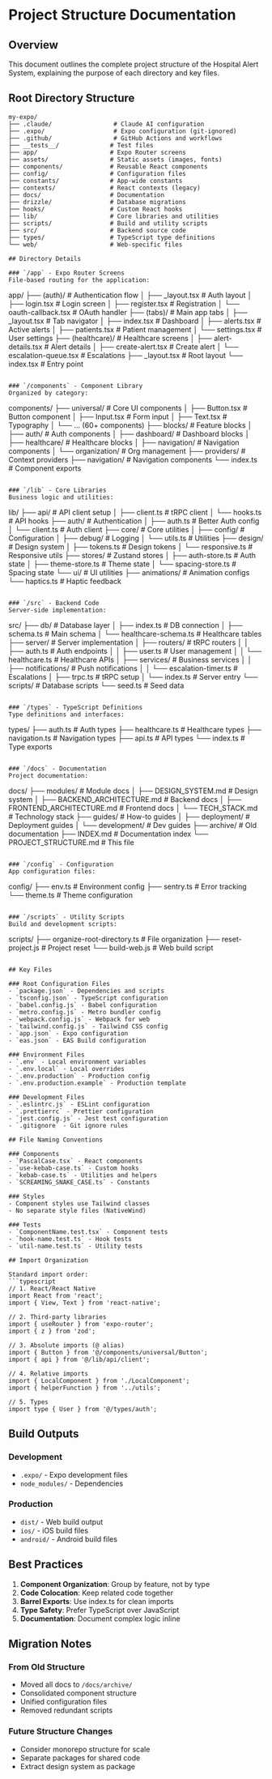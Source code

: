 # Project Structure Documentation

## Overview

This document outlines the complete project structure of the Hospital Alert System, explaining the purpose of each directory and key files.

## Root Directory Structure

```
my-expo/
├── .claude/                 # Claude AI configuration
├── .expo/                   # Expo configuration (git-ignored)
├── .github/                 # GitHub Actions and workflows
├── __tests__/              # Test files
├── app/                    # Expo Router screens
├── assets/                 # Static assets (images, fonts)
├── components/             # Reusable React components
├── config/                 # Configuration files
├── constants/              # App-wide constants
├── contexts/               # React contexts (legacy)
├── docs/                   # Documentation
├── drizzle/                # Database migrations
├── hooks/                  # Custom React hooks
├── lib/                    # Core libraries and utilities
├── scripts/                # Build and utility scripts
├── src/                    # Backend source code
├── types/                  # TypeScript type definitions
└── web/                    # Web-specific files

## Directory Details

### `/app` - Expo Router Screens
File-based routing for the application:
```
app/
├── (auth)/                 # Authentication flow
│   ├── _layout.tsx        # Auth layout
│   ├── login.tsx          # Login screen
│   ├── register.tsx       # Registration
│   └── oauth-callback.tsx # OAuth handler
├── (tabs)/                # Main app tabs
│   ├── _layout.tsx        # Tab navigator
│   ├── index.tsx          # Dashboard
│   ├── alerts.tsx         # Active alerts
│   ├── patients.tsx       # Patient management
│   └── settings.tsx       # User settings
├── (healthcare)/          # Healthcare screens
│   ├── alert-details.tsx  # Alert details
│   ├── create-alert.tsx   # Create alert
│   └── escalation-queue.tsx # Escalations
├── _layout.tsx            # Root layout
└── index.tsx              # Entry point
```

### `/components` - Component Library
Organized by category:
```
components/
├── universal/             # Core UI components
│   ├── Button.tsx        # Button component
│   ├── Input.tsx         # Form input
│   ├── Text.tsx          # Typography
│   └── ... (60+ components)
├── blocks/               # Feature blocks
│   ├── auth/            # Auth components
│   ├── dashboard/       # Dashboard blocks
│   ├── healthcare/      # Healthcare blocks
│   ├── navigation/      # Navigation components
│   └── organization/    # Org management
├── providers/           # Context providers
├── navigation/          # Navigation components
└── index.ts            # Component exports
```

### `/lib` - Core Libraries
Business logic and utilities:
```
lib/
├── api/                # API client setup
│   ├── client.ts      # tRPC client
│   └── hooks.ts       # API hooks
├── auth/              # Authentication
│   ├── auth.ts        # Better Auth config
│   └── client.ts      # Auth client
├── core/              # Core utilities
│   ├── config/        # Configuration
│   ├── debug/         # Logging
│   └── utils.ts       # Utilities
├── design/            # Design system
│   ├── tokens.ts      # Design tokens
│   └── responsive.ts  # Responsive utils
├── stores/            # Zustand stores
│   ├── auth-store.ts  # Auth state
│   ├── theme-store.ts # Theme state
│   └── spacing-store.ts # Spacing state
└── ui/               # UI utilities
    ├── animations/   # Animation configs
    └── haptics.ts    # Haptic feedback
```

### `/src` - Backend Code
Server-side implementation:
```
src/
├── db/               # Database layer
│   ├── index.ts     # DB connection
│   ├── schema.ts    # Main schema
│   └── healthcare-schema.ts # Healthcare tables
├── server/          # Server implementation
│   ├── routers/     # tRPC routers
│   │   ├── auth.ts  # Auth endpoints
│   │   ├── user.ts  # User management
│   │   └── healthcare.ts # Healthcare APIs
│   ├── services/    # Business services
│   │   ├── notifications/ # Push notifications
│   │   └── escalation-timer.ts # Escalations
│   ├── trpc.ts     # tRPC setup
│   └── index.ts     # Server entry
└── scripts/         # Database scripts
    └── seed.ts      # Seed data
```

### `/types` - TypeScript Definitions
Type definitions and interfaces:
```
types/
├── auth.ts          # Auth types
├── healthcare.ts    # Healthcare types
├── navigation.ts    # Navigation types
├── api.ts          # API types
└── index.ts        # Type exports
```

### `/docs` - Documentation
Project documentation:
```
docs/
├── modules/                    # Module docs
│   ├── DESIGN_SYSTEM.md       # Design system
│   ├── BACKEND_ARCHITECTURE.md # Backend docs
│   ├── FRONTEND_ARCHITECTURE.md # Frontend docs
│   └── TECH_STACK.md          # Technology stack
├── guides/                    # How-to guides
│   ├── deployment/           # Deployment guides
│   └── development/          # Dev guides
├── archive/                  # Old documentation
├── INDEX.md                  # Documentation index
└── PROJECT_STRUCTURE.md      # This file
```

### `/config` - Configuration
App configuration files:
```
config/
├── env.ts           # Environment config
├── sentry.ts        # Error tracking
└── theme.ts         # Theme configuration
```

### `/scripts` - Utility Scripts
Build and development scripts:
```
scripts/
├── organize-root-directory.ts # File organization
├── reset-project.js          # Project reset
└── build-web.js             # Web build script
```

## Key Files

### Root Configuration Files
- `package.json` - Dependencies and scripts
- `tsconfig.json` - TypeScript configuration
- `babel.config.js` - Babel configuration
- `metro.config.js` - Metro bundler config
- `webpack.config.js` - Webpack for web
- `tailwind.config.js` - Tailwind CSS config
- `app.json` - Expo configuration
- `eas.json` - EAS Build configuration

### Environment Files
- `.env` - Local environment variables
- `.env.local` - Local overrides
- `.env.production` - Production config
- `.env.production.example` - Production template

### Development Files
- `.eslintrc.js` - ESLint configuration
- `.prettierrc` - Prettier configuration
- `jest.config.js` - Jest test configuration
- `.gitignore` - Git ignore rules

## File Naming Conventions

### Components
- `PascalCase.tsx` - React components
- `use-kebab-case.ts` - Custom hooks
- `kebab-case.ts` - Utilities and helpers
- `SCREAMING_SNAKE_CASE.ts` - Constants

### Styles
- Component styles use Tailwind classes
- No separate style files (NativeWind)

### Tests
- `ComponentName.test.tsx` - Component tests
- `hook-name.test.ts` - Hook tests
- `util-name.test.ts` - Utility tests

## Import Organization

Standard import order:
```typescript
// 1. React/React Native
import React from 'react';
import { View, Text } from 'react-native';

// 2. Third-party libraries
import { useRouter } from 'expo-router';
import { z } from 'zod';

// 3. Absolute imports (@ alias)
import { Button } from '@/components/universal/Button';
import { api } from '@/lib/api/client';

// 4. Relative imports
import { LocalComponent } from './LocalComponent';
import { helperFunction } from '../utils';

// 5. Types
import type { User } from '@/types/auth';
```

## Build Outputs

### Development
- `.expo/` - Expo development files
- `node_modules/` - Dependencies

### Production
- `dist/` - Web build output
- `ios/` - iOS build files
- `android/` - Android build files

## Best Practices

1. **Component Organization**: Group by feature, not by type
2. **Code Colocation**: Keep related code together
3. **Barrel Exports**: Use index.ts for clean imports
4. **Type Safety**: Prefer TypeScript over JavaScript
5. **Documentation**: Document complex logic inline

## Migration Notes

### From Old Structure
- Moved all docs to `/docs/archive/`
- Consolidated component structure
- Unified configuration files
- Removed redundant scripts

### Future Structure Changes
- Consider monorepo structure for scale
- Separate packages for shared code
- Extract design system as package